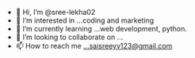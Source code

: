 - 👋 Hi, I’m @sree-lekha02
- 👀 I’m interested in ...coding and marketing
- 🌱 I’m currently learning ...web development, python.
- 💞️ I’m looking to collaborate on ...
- 📫 How to reach me ...saisreeyv123@gmail.com

<!---
sree-lekha02/sree-lekha02 is a ✨ special ✨ repository because its `README.md` (this file) appears on your GitHub profile.
You can click the Preview link to take a look at your changes.
--->
